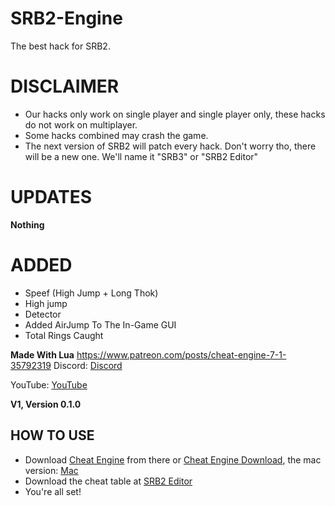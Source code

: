 # SRB2-Engine
The best hack for SRB2.


# DISCLAIMER
- Our hacks only work on single player and single player only, these hacks do not work on multiplayer. 
- Some hacks combined may crash the game.
- The next version of SRB2 will patch every hack. Don't worry tho, there will be a new one. We'll name it "SRB3" or "SRB2 Editor"


# UPDATES
**Nothing**


# ADDED
- Speef (High Jump + Long Thok)
- High jump
- Detector
- Added AirJump To The In-Game GUI
- Total Rings Caught

**Made With Lua**
https://www.patreon.com/posts/cheat-engine-7-1-35792319
Discord: [Discord](https://github.com/nonumbershere/SRB2-Editor/releases/tag/1)

YouTube: [YouTube](https://www.youtube.com/channel/UCL3XW3JfhRCZpeHJOFAV56Q/videos)



**V1, Version 0.1.0**



## HOW TO USE
- Download [Cheat Engine](https://www.cheatengine.org/) from there or [Cheat Engine Download](https://d7qe0znl1rfet.cloudfront.net/installer/8674776/77571268584975), the mac version: [Mac](https://www.patreon.com/posts/cheat-engine-7-1-35792319)
- Download the cheat table at [SRB2 Editor](https://github.com/nonumbershere/SRB2-Editor/releases/download/1/SRB2.Engine.CT)
- You're all set!
